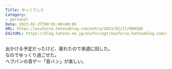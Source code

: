 ```yaml
---
Title: ゆっくりした
Category:
- personal
Date: 2023-02-27T00:01:00+09:00
URL: https://asuforce.hatenablog.com/entry/2023/02/27/000100
EditURL: https://blog.hatena.ne.jp/asuforcegt/asuforce.hatenablog.com/atom/entry/4207112889966929633
---
```


出かける予定だったけど、疲れたので来週に回した。  
なのでゆっくり過ごせた。  
ヘブバンの音ゲー「音バン」が楽しい。
